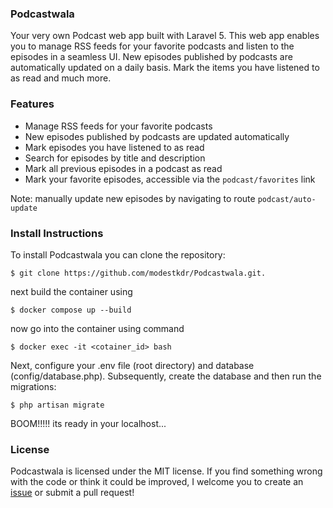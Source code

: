 ### Podcastwala
Your very own Podcast web app built with Laravel 5. This web app enables you to manage RSS feeds for your favorite podcasts and listen to the episodes in a seamless UI. New episodes published by podcasts are automatically updated on a daily basis. Mark the items you have listened to as read and much more. 


### Features
 * Manage RSS feeds for your favorite podcasts
 * New episodes published by podcasts are updated automatically
 * Mark episodes you have listened to as read
 * Search for episodes by title and description
 * Mark all previous episodes in a podcast as read
 * Mark your favorite episodes, accessible via the ```podcast/favorites``` link

 Note: manually update new episodes by navigating to route ```podcast/auto-update```

### Install Instructions
To install Podcastwala you can clone the repository:

```
$ git clone https://github.com/modestkdr/Podcastwala.git.
```

next build the container using 

```
$ docker compose up --build 
```
now go into the container using command

```
$ docker exec -it <cotainer_id> bash
```

Next, configure your .env file (root directory) and database (config/database.php). Subsequently, create the database and then run the migrations:

```
$ php artisan migrate
```
 BOOM!!!!! its ready in your localhost...
### License
Podcastwala is licensed under the MIT license. If you find something wrong with the code or think it could be improved, I welcome you to create an <a href="https://github.com/modestkdr/Podcastwala/issues">issue</a> or submit a pull request!


